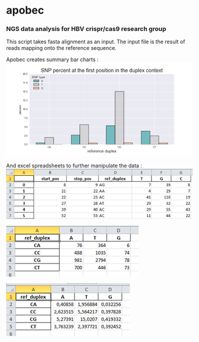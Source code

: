# apobec
### NGS data analysis for HBV crispr/cas9 research group

This script takes fasta alignment as an input. The input file is the result of reads mapping onto the reference sequence.

Apobec creates summary bar charts : 
![bars](output_example/bars.png)

And excel spreadsheets to further manipulate the data  :
![bars](output_example/raw_count_spread_sheet.PNG)

![bars](output_example/pivot_count.PNG)

![bars](output_example/pivot_percent.PNG)
